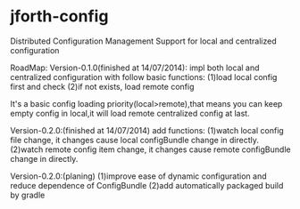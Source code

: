 jforth-config
=============

Distributed Configuration Management Support for local and centralized configuration

RoadMap:
Version-0.1.0(finished at 14/07/2014):
impl both local and centralized configuration with follow basic functions:
(1)load local config first and check
(2)if not exists, load remote config

It's a basic config loading priority(local>remote),that means you can keep empty config in local,it will load remote centralized config at last.

Version-0.2.0:(finished at 14/07/2014)
add functions:
(1)watch local config file change, it changes cause local configBundle change in directly.
(2)watch remote config item change, it changes cause remote configBundle change in directly.

Version-0.2.0:(planing)
(1)improve ease of dynamic configuration and reduce dependence of ConfigBundle
(2)add automatically packaged build by gradle
